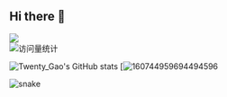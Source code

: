 ## Hi there 👋
  <!-- dynamic typing effect 动态打字效果 -->
  <div>
    <a href="http://yunfei.plus">
      <img src="https://readme-typing-svg.demolab.com?font=Fira+Code&pause=1000&width=435&lines=console.log(%22Hello%2C%20World%22);欢迎来到这里!&center=true&size=27" />
    </a>
  </div>

  <div>
    <!-- visitor -->
    <img src="https://komarev.com/ghpvc/?username=Twenty-Gao&label=Views&color=orange&style=flat" alt="访问量统计" />&emsp;
  </div>

![Twenty_Gao's GitHub stats](https://github-readme-stats.vercel.app/api?username=Twenty-Gao)
[![160744959694494596](https://user-images.githubusercontent.com/6764957/101521273-94ed0f00-39c0-11eb-9721-1fb49097a171.png)

![snake](./dist/github-contribution-grid-snake.svg)
<!--
**Twenty-Gao/Twenty-Gao** is a ✨ _special_ ✨ repository because its `README.md` (this file) appears on your GitHub profile.

Here are some ideas to get you started:

- 🔭 I’m currently working on ...
- 🌱 I’m currently learning ...
- 👯 I’m looking to collaborate on ...
- 🤔 I’m looking for help with ...
- 💬 Ask me about ...
- 📫 How to reach me: ...
- 😄 Pronouns: ...
- ⚡ Fun fact: ...
-->
